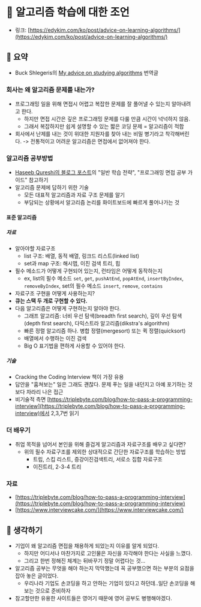 #  📓 알고리즘 학습에 대한 조언 

- 링크: [https://edykim.com/ko/post/advice-on-learning-algorithms/](https://edykim.com/ko/post/advice-on-learning-algorithms/)

## 📝 요약 

- Buck Shlegeris의 [My advice on studying algorithms](http://shlegeris.com/2016/08/14/algorithms) 번역글
### 회사는 왜 알고리즘 문제를 내는가? 
  - 프로그래밍 일을 위해 면접시 어렵고 복잡한 문제를 잘 풀어낼 수 있는지 알아내려고 한다.
    - 하지만 면접 시간은 깊은 프로그래밍 문제를 다룰 만큼 시간이 넉넉하지 않음.
    - 그래서 복잡하지만 쉽게 설명할 수 있는 짧은 코딩 문제 = 알고리즘이 적합 
  - 회사에서 난제를 내는 것이 위대한 지원자를 찾아 내는 비밀 병기라고 착각해버린다. -> 전통적이고 어려운 알고리즘은 면접에서 없어져야 한다.  

### 알고리즘 공부방법 
  - [Haseeb Qureshi의 블로그 포스트](https://haseebq.com/how-to-break-into-tech-job-hunting-and-interviews/#general-study)의 "일반 학습 전략", "프로그래밍 면접 공부 가이드" 참고하기  
  - 알고리즘 문제에 답하기 위한 기술
    - 모든 대표적 알고리즘과 자료 구조 문제를 알기
    - 부담되는 상황에서 알고리즘 논리를 화이트보드에 빠르게 풀어나가는 것 

####  표준 알고리즘 

##### 자료 
- 알아야할 자료구조 
  - list 구조: 배열, 동적 배열, 링크드 리스트(linked list)
  - set과 map 구조: 해시맵, 이진 검색 트리, 힙 
- 필수 메소드가 어떻게 구현되어 있는지, 런타임은 어떻게 동작하는지
  - ex, list의 필수 메소드 `set`, `get`, `pushAtEnd`, `popAtEnd`, `insertByIndex`, `removeByIndex`, set의 필수 메소드 `insert`, `remove`, `contains`
- 자료구조 구현을 어떻게 사용하는지?   
- **큐는 스택 두 개로 구현할 수 있다.**
- 다음 알고리즘은 어떻게 구현하는지 알아야 한다.
  - 그래프 알고리즘: 너비 우선 탐색(breadth first search), 깊이 우선 탐색(depth first search), 다익스트라 알고리즘(dikstra's algorithm) 
  - 빠른 정렬 알고리즘 하나. 병합 정렬(mergesort) 또는 퀵 정렬(quicksort)  
  - 배열에서 수행하는 이진 검색
  - Big O 표기법을 편하게 사용할 수 있어야 한다.  

##### 기술  
- Cracking the Coding Interview 책이 가장 유용  
- 답안을 "훔쳐보는" 일은 그래도 괜찮다. 문제 푸는 일을 내던지고 아예 포기하는 것보다 차라리 나은 접근  
- 비기술적 측면 [https://triplebyte.com/blog/how-to-pass-a-programming-interview](https://triplebyte.com/blog/how-to-pass-a-programming-interview)에서 2,3,7번 읽기  

### 더 배우기  
- 취업 목적을 넘어서 본인을 위해 즐겁게 알고리즘과 자료구조를 배우고 싶다면?  
  - 위의 필수 자료구조를 제외한 상대적으로 간단한 자료구조를 학습하는 방법
    - 트립, 스킵 리스트, 증강이진검색트리, 서로소 집합 자료구조  
    - 이진트리, 2-3-4 트리 

### 자료  
- [https://triplebyte.com/blog/how-to-pass-a-programming-interview](https://triplebyte.com/blog/how-to-pass-a-programming-interview)  
- [https://www.interviewcake.com/](https://www.interviewcake.com/)  


## 🤔 생각하기 
- 기업이 왜 알고리즘 면접을 채용하게 되었는지 이유를 알게 되었다.  
  - 하지만 어디서나 마찬가지로 고인물은 자신을 자각해야 한다는 사실을 느꼈다. 
  - 그리고 한번 정해진 체계는 뒤바꾸기 정말 어렵다는 것... 
- 알고리즘 공부는 무엇을 해야 하는지 막막했는데 꼭 공부했으면 하는 부분의 요점을 잡아 놓은 글이었다.  
  - 우리나라 기업도 손코딩을 하고 안하는 기업이 있다고 하던데..일단 손코딩을 해보는 것으로 준비하자  
- 참고할만한 유용한 사이트들은 영어기 때문에 영어 공부도 병행해야겠다.